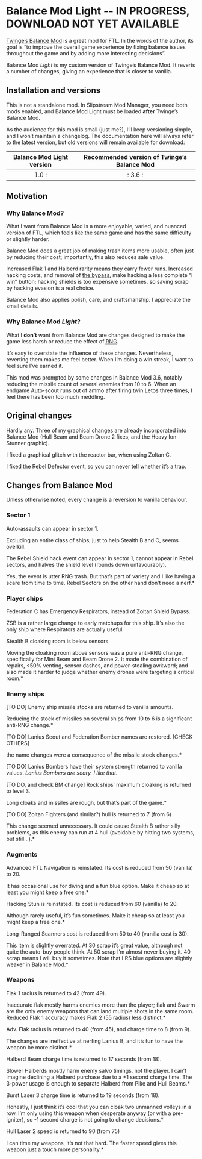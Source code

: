 # Balance Mod Light -- IN PROGRESS, DOWNLOAD NOT YET AVAILABLE

[Twinge’s Balance Mod](http://www.it-is-law.com/ftl-balance/index.php?title=Main_Page) is a great mod for FTL. In the words of the author, its goal is “to improve the overall game experience by fixing balance issues throughout the game and by adding more interesting decisions”.

Balance Mod *Light* is my custom version of Twinge’s Balance Mod. It reverts a number of changes, giving an experience that is closer to vanilla.


## Installation and versions

This is not a standalone mod. In Slipstream Mod Manager, you need both mods enabled, and Balance Mod Light must be loaded **after** Twinge’s Balance Mod.

As the audience for this mod is small (just me?), I’ll keep versioning simple, and I won’t maintain a changelog. The documentation here will always refer to the latest version, but old versions will remain available for download:

| Balance Mod Light version | Recommended version of Twinge’s Balance Mod |
|:-------------------------:|:-------------------------------------------:|
| 1.0                      :|: 3.6                                       :|


## Motivation

### Why Balance Mod?

What I want from Balance Mod is a more enjoyable, varied, and nuanced version of FTL, which feels like the same game and has the same difficulty or slightly harder.

Balance Mod does a great job of making trash items more usable, often just by reducing their cost; importantly, this also reduces sale value.

Increased Flak 1 and Halberd rarity means they carry fewer runs. Increased hacking costs, and removal of [the bypass](https://www.youtube.com/watch?v=vKZXUAaZSCQ&t=37s), make hacking a less complete “I win” button; hacking shields is too expensive sometimes, so saving scrap by hacking evasion is a real choice.

Balance Mod also applies polish, care, and craftsmanship. I appreciate the small details.


### Why Balance Mod *Light*?

What I **don’t** want from Balance Mod are changes designed to make the game less harsh or reduce the effect of <abbr title="Random Number Generation">RNG</abbr>.

It’s easy to overstate the influence of these changes. Nevertheless, reverting them makes me feel better. When I’m doing a win streak, I want to feel sure I’ve earned it.

This mod was prompted by some changes in Balance Mod 3.6, notably reducing the missile count of several enemies from 10 to 6. When an endgame Auto-scout runs out of ammo after firing twin Letos three times, I feel there has been too much meddling.


## Original changes

Hardly any. Three of my graphical changes are already incorporated into Balance Mod (Hull Beam and Beam Drone 2 fixes, and the Heavy Ion Stunner graphic).

I fixed a graphical glitch with the reactor bar, when using Zoltan C.

I fixed the Rebel Defector event, so you can never tell whether it’s a trap.


## Changes from Balance Mod

Unless otherwise noted, every change is a reversion to vanilla behaviour.


### Sector 1

Auto-assaults can appear in sector 1.
<p class="rationale">Excluding an entire class of ships, just to help Stealth B and C, seems overkill.</p>

The Rebel Shield hack event can appear in sector 1, cannot appear in Rebel sectors, and halves the shield level (rounds down unfavourably).
<p class="rationale">Yes, the event is utter RNG trash. But that’s part of variety and I like having a scare from time to time. Rebel Sectors on the other hand don’t need a nerf.*


### Player ships

Federation C has Emergency Respirators, instead of Zoltan Shield Bypass.
<p class="rationale">ZSB is a rather large change to early matchups for this ship. It’s also the only ship where Respirators are actually useful.

Stealth B cloaking room is below sensors.
<p class="rationale">Moving the cloaking room above sensors was a pure anti-RNG change, specifically for Mini Beam and Beam Drone 2. It made the combination of repairs, <50% venting, sensor dashes, and power-stealing awkward; and also made it harder to judge whether enemy drones were targeting a critical room.*


### Enemy ships

[TO DO] Enemy ship missile stocks are returned to vanilla amounts.
<p class="rationale">Reducing the stock of missiles on several ships from 10 to 6 is a significant anti-RNG change.*

[TO DO] Lanius Scout and Federation Bomber names are restored. [CHECK OTHERS]
<p class="rationale">the name changes were a consequence of the missile stock changes.*

[TO DO] Lanius Bombers have their system strength returned to vanilla values.
*Lanius Bombers are scary. I like that.*

[TO DO, and check BM change] Rock ships’ maximum cloaking is returned to level 3.
<p class="rationale">Long cloaks and missiles are rough, but that’s part of the game.*

[TO DO] Zoltan Fighters (and similar?) hull is returned to 7 (from 6)
<p class="rationale">This change seemed unnecessary. It could cause Stealth B rather silly problems, as this enemy can run at 4 hull (avoidable by hitting two systems, but still...).*


### Augments

Advanced FTL Navigation is reinstated. Its cost is reduced from 50 (vanilla) to 20.
<p class="rationale">It has occasional use for diving and a fun blue option. Make it cheap so at least you might keep a free one.*

Hacking Stun is reinstated. Its cost is reduced from 60 (vanilla) to 20.
<p class="rationale">Although rarely useful, it’s fun sometimes. Make it cheap so at least you might keep a free one.*

Long-Ranged Scanners cost is reduced from 50 to 40 (vanilla cost is 30).
<p class="rationale">This item is slightly overrated. At 30 scrap it’s great value, although not quite the auto-buy people think. At 50 scrap I’m almost never buying it. 40 scrap means I will buy it sometimes. Note that LRS blue options are slightly weaker in Balance Mod.*


### Weapons

Flak 1 radius is returned to 42 (from 49).
<p class="rationale">Inaccurate flak mostly harms enemies more than the player; flak and Swarm are the only enemy weapons that can land multiple shots in the same room. Reduced Flak 1 accuracy makes Flak 2 (55 radius) less distinct.*

Adv. Flak radius is returned to 40 (from 45), and charge time to 8 (from 9).
<p class="rationale">The changes are ineffective at nerfing Lanius B, and it’s fun to have the weapon be more distinct.*

Halberd Beam charge time is returned to 17 seconds (from 18).
<p class="rationale">Slower Halberds mostly harm enemy salvo timings, not the player. I can’t imagine declining a Halberd purchase due to a +1 second charge time. The 3-power usage is enough to separate Halberd from Pike and Hull Beams.*

Burst Laser 3 charge time is returned to 19 seconds (from 18).
<p class="rationale">Honestly, I just think it’s cool that you can cloak two unmanned volleys in a row. I’m only using this weapon when desperate anyway (or with a pre-igniter), so -1 second charge is not going to change decisions.*

Hull Laser 2 speed is returned to 90 (from 75)
<p class="rationale">I can time my weapons, it’s not that hard. The faster speed gives this weapon just a touch more personality.*

